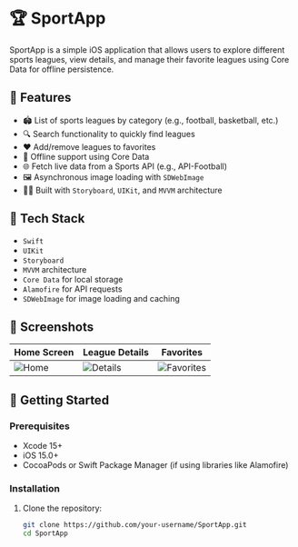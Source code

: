 # 🏆 SportApp

SportApp is a simple iOS application that allows users to explore different sports leagues, view details, and manage their favorite leagues using Core Data for offline persistence.

## 📱 Features

- 🏟️ List of sports leagues by category (e.g., football, basketball, etc.)
- 🔍 Search functionality to quickly find leagues
- ❤️ Add/remove leagues to favorites
- 💾 Offline support using Core Data
- 🌐 Fetch live data from a Sports API (e.g., API-Football)
- 🖼️ Asynchronous image loading with `SDWebImage`
- 👨‍💻 Built with `Storyboard`, `UIKit`, and `MVVM` architecture

## 🧱 Tech Stack

- `Swift`
- `UIKit`
- `Storyboard`
- `MVVM` architecture
- `Core Data` for local storage
- `Alamofire` for API requests
- `SDWebImage` for image loading and caching

## 📸 Screenshots

| Home Screen | League Details | Favorites |
|-------------|----------------|-----------|
| ![Home](screenshots/home.png) | ![Details](screenshots/details.png) | ![Favorites](screenshots/favorites.png) |

## 🚀 Getting Started

### Prerequisites

- Xcode 15+
- iOS 15.0+
- CocoaPods or Swift Package Manager (if using libraries like Alamofire)

### Installation

1. Clone the repository:
   ```bash
   git clone https://github.com/your-username/SportApp.git
   cd SportApp
